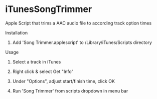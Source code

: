 # iTunesSongTrimmer
Apple Script that trims a AAC audio file to according track option times

Installation

1. Add 'Song Trimmer.applescript' to /Library/iTunes/Scripts directory


Usage

1. Select a track in iTunes

2. Right click & select Get "Info"

3. Under "Options", adjust start/finish time, click OK

4. Run 'Song Trimmer' from scripts dropdown in menu bar

